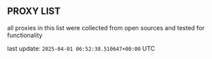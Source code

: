 ## PROXY LIST

all proxies in this list were collected from open sources and tested for functionality

last update: `2025-04-01 06:52:38.510647+00:00` UTC